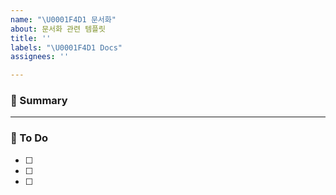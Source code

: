 ```yaml
---
name: "\U0001F4D1 문서화"
about: 문서화 관련 템플릿
title: ''
labels: "\U0001F4D1 Docs"
assignees: ''

---
```


### 🚀 Summary

<!-- A brief description of the issue. -->

---

### 📝 To Do

<!-- Write what you need to do -->

- [ ]
- [ ]
- [ ]
